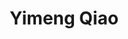 ---
layout: people
order: 8
title: Yimeng Qiao
name: "Yimeng Qiao"
position: "Remote Post-Master Assistant"
current: true
headshot: "yimeng.jpg"
bio: "I got my master's degree and bachelor's degree from Fudan University and Shandong University in 2023 and 2020, respectively. Both of them were awarded in Software 
    Engineering. My future research interest is the application of deep learning in life science, especially in cancer genomics. Outside the lab, I enjoy reading and making 
    handicrafts. I am interested in learning some new and different things."
---